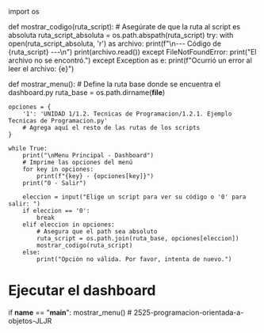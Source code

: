 import os


def mostrar_codigo(ruta_script):
    # Asegúrate de que la ruta al script es absoluta
    ruta_script_absoluta = os.path.abspath(ruta_script)
    try:
        with open(ruta_script_absoluta, 'r') as archivo:
            print(f"\n--- Código de {ruta_script} ---\n")
            print(archivo.read())
    except FileNotFoundError:
        print("El archivo no se encontró.")
    except Exception as e:
        print(f"Ocurrió un error al leer el archivo: {e}")


def mostrar_menu():
    # Define la ruta base donde se encuentra el dashboard.py
    ruta_base = os.path.dirname(__file__)

    opciones = {
        '1': 'UNIDAD 1/1.2. Tecnicas de Programacion/1.2.1. Ejemplo Tecnicas de Programacion.py'
        # Agrega aquí el resto de las rutas de los scripts
    }

    while True:
        print("\nMenu Principal - Dashboard")
        # Imprime las opciones del menú
        for key in opciones:
            print(f"{key} - {opciones[key]}")
        print("0 - Salir")

        eleccion = input("Elige un script para ver su código o '0' para salir: ")
        if eleccion == '0':
            break
        elif eleccion in opciones:
            # Asegura que el path sea absoluto
            ruta_script = os.path.join(ruta_base, opciones[eleccion])
            mostrar_codigo(ruta_script)
        else:
            print("Opción no válida. Por favor, intenta de nuevo.")


# Ejecutar el dashboard
if __name__ == "__main__":
    mostrar_menu()
    # 2525-programacion-orientada-a-objetos-JLJR
